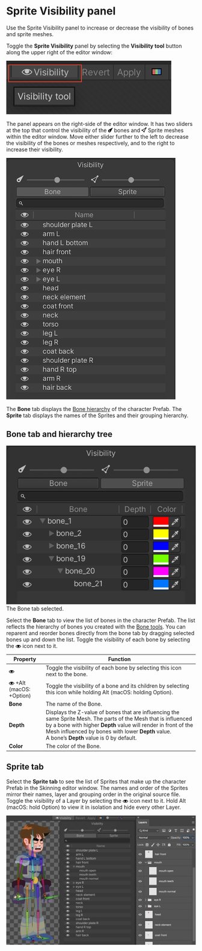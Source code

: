 # Sprite Visibility panel
Use the Sprite Visibility panel to increase or decrease the visibility of bones and sprite meshes.

Toggle the __Sprite Visibility__ panel by selecting the __Visibility tool__ button along the upper right of the editor window:

![](images/Highlighted_Visibility_icon.png)

The panel appears on the right-side of the editor window. It has two sliders at the top that control the visibility of the ![](images/bone_icon.png) bones and ![](images/mesh_icon.png) Sprite meshes within the editor window. Move either slider further to the left to decrease the visibility of the bones or meshes respectively, and to the right to increase their visibility.

![](images/2D-animation-v7-vis-panel.png)

The **Bone** tab displays the [Bone hierarchy](#bone-tab-and-hierarchy-tree) of the character Prefab. The **Sprite** tab displays the names of the Sprites and their grouping hierarchy.

## Bone tab and hierarchy tree

![](images/bone_tree.PNG)<br/>The Bone tab selected.

Select the __Bone__ tab to view the list of bones in the character Prefab. The list reflects the hierarchy of bones you created with the [Bone tools](SkinEdToolsShortcuts.html#bone-tools). You can reparent and reorder bones directly from the bone tab by dragging selected bones up and down the list. Toggle the visibility of each bone by selecting the ![](images/visibility_icon.png) icon next to it.

| Property                        | Function                                                     |
| ------------------------------- | ------------------------------------------------------------ |
| ![](images/visibility_icon.png) | Toggle the visibility of each bone by selecting this icon next to the bone. |
| ![](images/visibility_icon.png) +Alt (macOS: +Option) | Toggle the visibility of a bone and its children by selecting this icon while holding Alt (macOS: holding Option). |
| __Bone__                        | The name of the Bone.                                        |
| __Depth__                       | Displays the Z-value of bones that are influencing the same Sprite Mesh. The parts of the Mesh that is influenced by a bone with higher **Depth** value will render in front of the Mesh influenced by bones with lower **Depth** value. <br/>A bone’s **Depth** value is 0 by default. |
| __Color__                        | The color of the Bone.                                        |

## Sprite tab

Select the __Sprite tab__ to see the list of Sprites that make up the character Prefab in the Skinning editor window. The names  and order of the Sprites mirror their names, layer and grouping order in the original source file. Toggle the visibility of a Layer by selecting the ![](images/visibility_icon.png) icon next to it. Hold Alt (macOS: hold Option) to view it in isolation and hide every other Layer.  

![](images/2D-animation-v7-sprite-tab.png)
